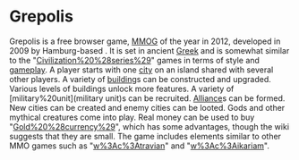 # Grepolis

Grepolis is a free browser game, [MMOG](MMO) of the year in 2012, developed in 2009 by Hamburg-based . It is set in ancient [Greek](Greece) and is somewhat similar to the "[Civilization%20%28series%29](Civilization)" games in terms of style and [gameplay](gameplay).
A player starts with one [city](city) on an island shared with several other players. A variety of [building](building)s can be constructed and upgraded. Various levels of buildings unlock more features. A variety of [military%20unit](military unit)s can be recruited. [Alliance](Alliance)s can be formed. New cities can be created and enemy cities can be looted. Gods and other mythical creatures come into play.
Real money can be used to buy "[Gold%20%28currency%29](gold)", which has some advantages, though the wiki suggests that they are small.
The game includes elements similar to other MMO games such as "[w%3Ac%3Atravian](Travian)" and "[w%3Ac%3Aikariam](Ikariam)".